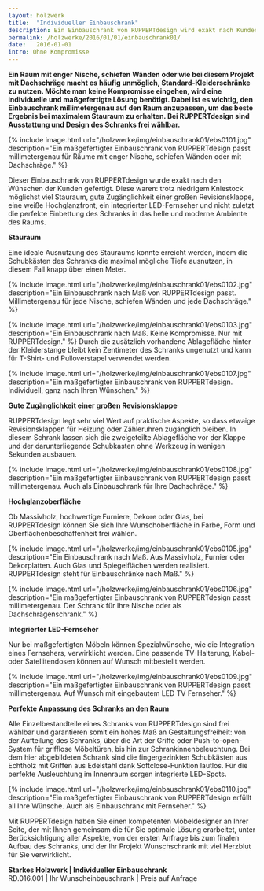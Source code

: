 ```yaml
---
layout: holzwerk
title:  "Individueller Einbauschrank"
description: Ein Einbauschrank von RUPPERTdesign wird exakt nach Kundenwunsch gefertigt.
permalink: /holzwerke/2016/01/01/einbauschrank01/
date:   2016-01-01
intro: Ohne Kompromisse
---
```




**Ein Raum mit enger Nische, schiefen Wänden oder wie bei diesem Projekt mit Dachschräge macht es häufig unmöglich, 
Standard-Kleiderschränke zu nutzen. Möchte man keine Kompromisse eingehen, 
wird eine individuelle und maßgefertigte Lösung benötigt. 
Dabei ist es wichtig, den Einbauschrank millimetergenau auf den Raum anzupassen, 
um das beste Ergebnis bei maximalem Stauraum zu erhalten. 
Bei RUPPERTdesign sind Ausstattung und Design des Schranks frei wählbar.**


{% include image.html url="/holzwerke/img/einbauschrank01/ebs0101.jpg" description="Ein maßgefertigter Einbauschrank von RUPPERTdesign passt millimetergenau für Räume mit enger Nische, schiefen Wänden oder mit Dachschräge." %}




Dieser Einbauschrank von RUPPERTdesign wurde exakt nach den Wünschen der Kunden gefertigt. 
Diese waren: trotz niedrigem Kniestock möglichst viel Stauraum, 
gute Zugänglichkeit einer großen Revisionsklappe, 
eine weiße Hochglanzfront, ein integrierter LED-Fernseher 
und nicht zuletzt die perfekte Einbettung des Schranks in das helle und moderne Ambiente des Raums.

**Stauraum**

Eine ideale Ausnutzung des Stauraums konnte erreicht werden, 
indem die Schubkästen des Schranks die maximal mögliche Tiefe ausnutzen, in diesem Fall knapp über einen Meter.

{% include image.html url="/holzwerke/img/einbauschrank01/ebs0102.jpg" description="Ein Einbauschrank nach Maß von RUPPERTdesign passt. Millimetergenau für jede Nische, schiefen Wänden und jede Dachschräge." %}


{% include image.html url="/holzwerke/img/einbauschrank01/ebs0103.jpg" description="Ein Einbauschrank nach Maß. Keine Kompromisse. Nur mit RUPPERTdesign." %}
Durch die zusätzlich vorhandene Ablagefläche hinter der Kleiderstange 
bleibt kein Zentimeter des Schranks ungenutzt und 
kann für T-Shirt- und Pulloverstapel verwendet werden.

{% include image.html url="/holzwerke/img/einbauschrank01/ebs0107.jpg" description="Ein maßgefertigter Einbauschrank von RUPPERTdesign. Individuell, ganz nach Ihren Wünschen." %}


**Gute Zugänglichkeit einer großen Revisionsklappe**

RUPPERTdesign legt sehr viel Wert auf praktische Aspekte, 
so dass etwaige Revisionsklappen für Heizung oder Zähleruhren zugänglich bleiben. 
In diesem Schrank lassen sich die zweigeteilte Ablagefläche vor der Klappe 
und der darunterliegende Schubkasten ohne Werkzeug in wenigen Sekunden ausbauen.


{% include image.html url="/holzwerke/img/einbauschrank01/ebs0108.jpg" description="Ein maßgefertigter Einbauschrank von RUPPERTdesign passt millimetergenau. Auch als Einbauschrank für Ihre Dachschräge." %}



**Hochglanzoberfläche**

Ob Massivholz, hochwertige Furniere, Dekore oder Glas, 
bei RUPPERTdesign können Sie sich Ihre Wunschoberfläche in Farbe, 
Form und Oberflächenbeschaffenheit frei wählen.


{% include image.html url="/holzwerke/img/einbauschrank01/ebs0105.jpg" description="Ein Einbauschrank nach Maß. Aus Massivholz, Furnier oder Dekorplatten. Auch Glas und Spiegelflächen werden realisiert. RUPPERTdesign steht für Einbauschränke nach Maß." %}

{% include image.html url="/holzwerke/img/einbauschrank01/ebs0106.jpg" description="Ein maßgefertigter Einbauschrank von RUPPERTdesign passt millimetergenau. Der Schrank für Ihre Nische oder als Dachschrägenschrank." %}


**Integrierter LED-Fernseher**

Nur bei maßgefertigten Möbeln können Spezialwünsche, 
wie die Integration eines Fernsehers, verwirklicht werden. 
Eine passende TV-Halterung, Kabel- oder Satellitendosen können auf Wunsch mitbestellt werden.

{% include image.html url="/holzwerke/img/einbauschrank01/ebs0109.jpg" description="Ein maßgefertigter Einbauschrank von RUPPERTdesign passt millimetergenau. Auf Wunsch mit eingebautem LED TV Fernseher." %}

**Perfekte Anpassung des Schranks an den Raum**

Alle Einzelbestandteile eines Schranks von RUPPERTdesign sind frei wählbar 
und garantieren somit ein hohes Maß an Gestaltungsfreiheit: von der Aufteilung des Schranks, 
über die Art der Griffe oder Push-to-open-System für grifflose Möbeltüren, 
bis hin zur Schrankinnenbeleuchtung. Bei dem hier abgebildeten Schrank sind die 
fingergezinkten Schubkästen aus Echtholz mit Griffen aus Edelstahl dank Softclose-Funktion lautlos.
Für die perfekte Ausleuchtung im Innenraum sorgen integrierte LED-Spots. 

{% include image.html url="/holzwerke/img/einbauschrank01/ebs0110.jpg" description="Ein maßgefertigter Einbauschrank von RUPPERTdesign erfüllt all Ihre Wünsche. Auch als Einbauschrank mit Fernseher." %}


Mit RUPPERTdesign haben Sie einen kompetenten Möbeldesigner an Ihrer Seite, 
der mit Ihnen gemeinsam die für Sie optimale Lösung erarbeitet, 
unter Berücksichtigung aller Aspekte, von der ersten Anfrage bis zum finalen Aufbau des Schranks, 
und der Ihr Projekt Wunschschrank mit viel Herzblut für Sie verwirklicht.  


  

**Starkes Holzwerk \| Individueller Einbauschrank**    
RD.016.001  \|  Ihr Wunscheinbauschrank  \|  Preis auf Anfrage
